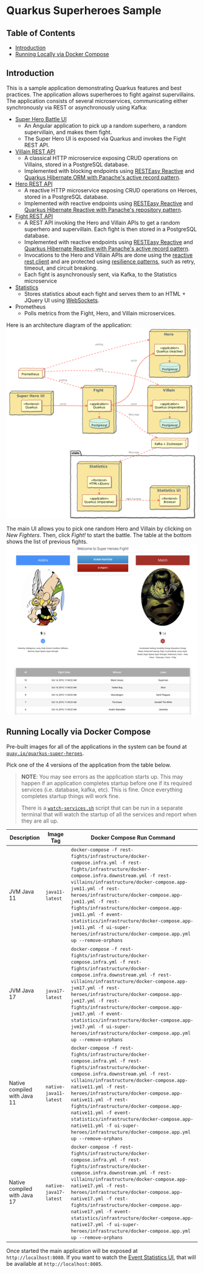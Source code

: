 # Quarkus Superheroes Sample

## Table of Contents
- [Introduction](#introduction)
- [Running Locally via Docker Compose](#running-locally-via-docker-compose)

## Introduction

This is a sample application demonstrating Quarkus features and best practices. The application allows superheroes to fight against supervillains. The application consists of several microservices, communicating either synchronously via REST or asynchronously using Kafka:
- [Super Hero Battle UI](ui-super-heroes)
    - An Angular application to pick up a random superhero, a random supervillain, and makes them fight.
    - The Super Hero UI is exposed via Quarkus and invokes the Fight REST API.
- [Villain REST API](rest-villains)
    - A classical HTTP microservice exposing CRUD operations on Villains, stored in a PostgreSQL database.
    - Implemented with blocking endpoints using [RESTEasy Reactive](https://quarkus.io/guides/resteasy-reactive) and [Quarkus Hibernate ORM with Panache's active record pattern](https://quarkus.io/guides/hibernate-orm-panache).
- [Hero REST API](rest-heroes)
    - A reactive HTTP microservice exposing CRUD operations on Heroes, stored in a PostgreSQL database.
    - Implemented with reactive endpoints using [RESTEasy Reactive](https://quarkus.io/guides/resteasy-reactive) and [Quarkus Hibernate Reactive with Panache's repository pattern](http://quarkus.io/guides/hibernate-reactive-panache).
- [Fight REST API](rest-fights)
    - A REST API invoking the Hero and Villain APIs to get a random superhero and supervillain. Each fight is then stored in a PostgreSQL database.
    - Implemented with reactive endpoints using [RESTEasy Reactive](https://quarkus.io/guides/resteasy-reactive) and [Quarkus Hibernate Reactive with Panache's active record pattern](http://quarkus.io/guides/hibernate-reactive-panache).
    - Invocations to the Hero and Villain APIs are done using the [reactive rest client](https://quarkus.io/guides/rest-client-reactive) and are protected using [resilience patterns](https://quarkus.io/guides/smallrye-fault-tolerance), such as retry, timeout, and circuit breaking.
    - Each fight is asynchronously sent, via Kafka, to the Statistics microservice
- [Statistics](event-statistics)
    - Stores statistics about each fight and serves them to an HTML + JQuery UI using [WebSockets](https://quarkus.io/guides/websockets).
- Prometheus
    - Polls metrics from the Fight, Hero, and Villain microservices.

Here is an architecture diagram of the application:
![Superheroes architecture diagram](images/application-architecture.png)

The main UI allows you to pick one random Hero and Villain by clicking on _New Fighters_. Then, click _Fight!_ to start the battle. The table at the bottom shows the list of previous fights.
![Fight screen](images/fight-screen.png)

## Running Locally via Docker Compose
Pre-built images for all of the applications in the system can be found at [`quay.io/quarkus-super-heroes`](http://quay.io/quarkus-super-heroes).

Pick one of the 4 versions of the application from the table below.

   > **NOTE**: You may see errors as the application starts up. This may happen if an application completes startup before one if its required services (i.e. database, kafka, etc). This is fine. Once everything completes startup things will work fine.
   >
   > There is a [`watch-services.sh`](scripts/watch-services.sh) script that can be run in a separate terminal that will watch the startup of all the services and report when they are all up. 

| Description                  | Image Tag              | Docker Compose Run Command                                                                                                                                                                                                                                                                                                                                                                                                                                                            |
|------------------------------|------------------------|---------------------------------------------------------------------------------------------------------------------------------------------------------------------------------------------------------------------------------------------------------------------------------------------------------------------------------------------------------------------------------------------------------------------------------------------------------------------------------------|
| JVM Java 11                  | `java11-latest`        | `docker-compose -f rest-fights/infrastructure/docker-compose.infra.yml -f rest-fights/infrastructure/docker-compose.infra.downstream.yml -f rest-villains/infrastructure/docker-compose.app-jvm11.yml -f rest-heroes/infrastructure/docker-compose.app-jvm11.yml -f rest-fights/infrastructure/docker-compose.app-jvm11.yml -f event-statistics/infrastructure/docker-compose.app-jvm11.yml -f ui-super-heroes/infrastructure/docker-compose.app.yml up --remove-orphans`             |
| JVM Java 17                  | `java17-latest`        | `docker-compose -f rest-fights/infrastructure/docker-compose.infra.yml -f rest-fights/infrastructure/docker-compose.infra.downstream.yml -f rest-villains/infrastructure/docker-compose.app-jvm17.yml -f rest-heroes/infrastructure/docker-compose.app-jvm17.yml -f rest-fights/infrastructure/docker-compose.app-jvm17.yml -f event-statistics/infrastructure/docker-compose.app-jvm17.yml -f ui-super-heroes/infrastructure/docker-compose.app.yml up --remove-orphans`             |
| Native compiled with Java 11 | `native-java11-latest` | `docker-compose -f rest-fights/infrastructure/docker-compose.infra.yml -f rest-fights/infrastructure/docker-compose.infra.downstream.yml -f rest-villains/infrastructure/docker-compose.app-native11.yml -f rest-heroes/infrastructure/docker-compose.app-native11.yml -f rest-fights/infrastructure/docker-compose.app-native11.yml -f event-statistics/infrastructure/docker-compose.app-native11.yml -f ui-super-heroes/infrastructure/docker-compose.app.yml up --remove-orphans` |
| Native compiled with Java 17 | `native-java17-latest` | `docker-compose -f rest-fights/infrastructure/docker-compose.infra.yml -f rest-fights/infrastructure/docker-compose.infra.downstream.yml -f rest-villains/infrastructure/docker-compose.app-native17.yml -f rest-heroes/infrastructure/docker-compose.app-native17.yml -f rest-fights/infrastructure/docker-compose.app-native17.yml -f event-statistics/infrastructure/docker-compose.app-native17.yml -f ui-super-heroes/infrastructure/docker-compose.app.yml up --remove-orphans` |

Once started the main application will be exposed at `http://localhost:8080`. If you want to watch the [Event Statistics UI](event-statistics), that will be available at `http://localhost:8085`.
